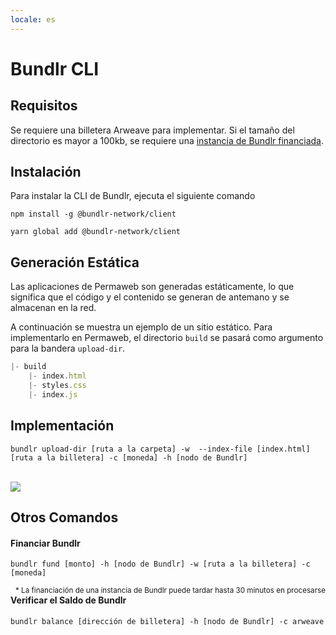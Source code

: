```yaml
---
locale: es
---
```

# Bundlr CLI

## Requisitos
Se requiere una billetera Arweave para implementar. Si el tamaño del directorio es mayor a 100kb, se requiere una <a href="#fund-bundlr">instancia de Bundlr financiada</a>.

## Instalación

Para instalar la CLI de Bundlr, ejecuta el siguiente comando 
<CodeGroup>
 <CodeGroupItem title="NPM">

```console:no-line-numbers
npm install -g @bundlr-network/client
```
 </CodeGroupItem>
 <CodeGroupItem title="YARN">

```console:no-line-numbers
yarn global add @bundlr-network/client
```
  </CodeGroupItem>
</CodeGroup>


## Generación Estática
Las aplicaciones de Permaweb son generadas estáticamente, lo que significa que el código y el contenido se generan de antemano y se almacenan en la red.

A continuación se muestra un ejemplo de un sitio estático. Para implementarlo en Permaweb, el directorio `build` se pasará como argumento para la bandera `upload-dir`.

```js
|- build
    |- index.html
    |- styles.css
    |- index.js
```

## Implementación

```console
bundlr upload-dir [ruta a la carpeta] -w  --index-file [index.html] [ruta a la billetera] -c [moneda] -h [nodo de Bundlr]
```

<br/>
<img src="https://arweave.net/XfcrDTZsBn-rNwPuIiftHsLCyYczxgIZeIcr10l1-AM" />

## Otros Comandos

#### Financiar Bundlr

```console
bundlr fund [monto] -h [nodo de Bundlr] -w [ruta a la billetera] -c [moneda]
```
<sub style="float:right">\* La financiación de una instancia de Bundlr puede tardar hasta 30 minutos en procesarse</sub>

#### Verificar el Saldo de Bundlr
```console
bundlr balance [dirección de billetera] -h [nodo de Bundlr] -c arweave
```